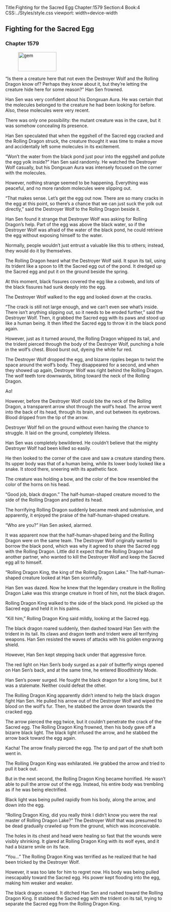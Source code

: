 Title:Fighting for the Sacred Egg 
Chapter:1579 
Section:4 
Book:4 
CSS:../Styles/style.css 
viewport: width=device-width
  
## Fighting for the Sacred Egg
### Chapter 1579
  
<figure>
	<img src="../Images/gem.gif" alt="gem" id="gem" width="120" height="60" />
</figure>
  

  
“Is there a creature here that not even the Destroyer Wolf and the Rolling Dragon know of? Perhaps they know about it, but they’re letting the creature hide here for some reason?” Han Sen frowned.

Han Sen was very confident about his Dongxuan Aura. He was certain that the molecules belonged to the creature he had been looking for before. Also, these molecules were very recent.

There was only one possibility: the mutant creature was in the cave, but it was somehow concealing its presence.

Han Sen speculated that when the eggshell of the Sacred egg cracked and the Rolling Dragon struck, the creature thought it was time to make a move and accidentally left some molecules in its excitement.

“Won’t the water from the black pond just pour into the eggshell and pollute the egg yolk inside?” Han Sen said randomly. He watched the Destroyer Wolf casually, but his Dongxuan Aura was intensely focused on the corner with the molecules.

However, nothing strange seemed to be happening. Everything was peaceful, and no more random molecules were slipping out.

“That makes sense. Let’s get the egg out now. There are so many cracks in the egg at this point, so there’s a chance that we can just suck the yolk out directly,” said the Destroyer Wolf to the Rolling Dragon beside it.

Han Sen found it strange that Destroyer Wolf was asking for Rolling Dragon’s help. Part of the egg was above the black water, so if the Destroyer Wolf was afraid of the water of the black pond, he could retrieve the egg without exposing himself to the water.

Normally, people wouldn’t just entrust a valuable like this to others; instead, they would do it by themselves.

The Rolling Dragon heard what the Destroyer Wolf said. It spun its tail, using its trident like a spoon to lift the Sacred egg out of the pond. It dredged up the Sacred egg and put it on the ground beside the spring.

At this moment, black fissures covered the egg like a cobweb, and lots of the black fissures had sunk deeply into the egg.

The Destroyer Wolf walked to the egg and looked down at the cracks.

“The crack is still not large enough, and we can’t even see what’s inside. There isn’t anything slipping out, so it needs to be eroded further,” said the Destroyer Wolf. Then, it grabbed the Sacred egg with its paws and stood up like a human being. It then lifted the Sacred egg to throw it in the black pond again.

However, just as it turned around, the Rolling Dragon whipped its tail, and the trident pierced through the body of the Destroyer Wolf, punching a hole in the wolf’s chest. Blood burst out, dyeing the white fur red.

The Destroyer Wolf dropped the egg, and bizarre ripples began to twist the space around the wolf’s body. They disappeared for a second, and when they showed up again, Destroyer Wolf was right behind the Rolling Dragon. The wolf teeth tore downwards, biting toward the neck of the Rolling Dragon.

Ao!

However, before the Destroyer Wolf could bite the neck of the Rolling Dragon, a transparent arrow shot through the wolf’s head. The arrow went into the back of its head, through its brain, and out between its eyebrows. Blood dripped from the tip of the arrow.

Destroyer Wolf fell on the ground without even having the chance to struggle. It laid on the ground, completely lifeless.

Han Sen was completely bewildered. He couldn’t believe that the mighty Destroyer Wolf had been killed so easily.

He then looked to the corner of the cave and saw a creature standing there. Its upper body was that of a human being, while its lower body looked like a snake. It stood there, sneering with its apathetic face.

The creature was holding a bow, and the color of the bow resembled the color of the horns on his head.

“Good job, black dragon.” The half-human-shaped creature moved to the side of the Rolling Dragon and patted its head.

The horrifying Rolling Dragon suddenly became meek and submissive, and apparently, it enjoyed the praise of the half-human-shaped creature.

“Who are you?” Han Sen asked, alarmed.

It was apparent now that the half-human-shaped being and the Rolling Dragon were on the same team. The Destroyer Wolf originally wanted to borrow the black pond, which was why it agreed to share the Sacred egg with the Rolling Dragon. Little did it expect that the Rolling Dragon had another partner, who wanted to kill the Destroyer Wolf and keep the Sacred egg all to himself.

“Rolling Dragon King, the king of the Rolling Dragon Lake.” The half-human-shaped creature looked at Han Sen scornfully.

Han Sen was dazed. Now he knew that the legendary creature in the Rolling Dragon Lake was this strange creature in front of him, not the black dragon.

Rolling Dragon King walked to the side of the black pond. He picked up the Sacred egg and held it in his palms.

“Kill him,” Rolling Dragon King said mildly, looking at the Sacred egg.

The black dragon roared suddenly, then dashed toward Han Sen with the trident in its tail. Its claws and dragon teeth and trident were all terrifying weapons. Han Sen resisted the waves of attacks with his golden engraving shield.

However, Han Sen kept stepping back under that aggressive force.

The red light on Han Sen’s body surged as a pair of butterfly wings opened on Han Sen’s back, and at the same time, he entered Bloodthirsty Mode.

Han Sen’s power surged. He fought the black dragon for a long time, but it was a stalemate. Neither could defeat the other.

The Rolling Dragon King apparently didn’t intend to help the black dragon fight Han Sen. He pulled his arrow out of the Destroyer Wolf and wiped the blood on the wolf’s fur. Then, he stabbed the arrow down towards the cracked egg.

The arrow pierced the egg twice, but it couldn’t penetrate the crack of the Sacred egg. The Rolling Dragon King frowned, then his body gave off a bizarre black light. The black light infused the arrow, and he stabbed the arrow back toward the egg again.

Kacha! The arrow finally pierced the egg. The tip and part of the shaft both went in.

The Rolling Dragon King was exhilarated. He grabbed the arrow and tried to pull it back out.

But in the next second, the Rolling Dragon King became horrified. He wasn’t able to pull the arrow out of the egg. Instead, his entire body was trembling as if he was being electrified.

Black light was being pulled rapidly from his body, along the arrow, and down into the egg.

“Rolling Dragon King, did you really think I didn’t know you were the real master of Rolling Dragon Lake?” The Destroyer Wolf that was presumed to be dead gradually crawled up from the ground, which was inconceivable.

The holes in its chest and head were healing so fast that the wounds were visibly shrinking. It glared at Rolling Dragon King with its wolf eyes, and it had a bizarre smile on its face.

“You…” The Rolling Dragon King was terrified as he realized that he had been tricked by the Destroyer Wolf.

However, it was too late for him to regret now. His body was being pulled inescapably toward the Sacred egg. His power kept flooding into the egg, making him weaker and weaker.

The black dragon roared. It ditched Han Sen and rushed toward the Rolling Dragon King. It stabbed the Sacred egg with the trident on its tail, trying to separate the Sacred egg from the Rolling Dragon King.